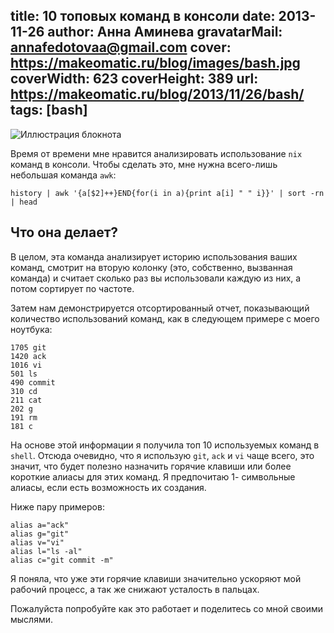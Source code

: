 title: 10 топовых команд в консоли
date: 2013-11-26
author: Анна Аминева
gravatarMail: annafedotovaa@gmail.com
cover: https://makeomatic.ru/blog/images/bash.jpg
coverWidth: 623
coverHeight: 389
url: https://makeomatic.ru/blog/2013/11/26/bash/
tags: [bash]
---

![Иллюстрация блокнота](/blog/images/bash.jpg)

Время от времени мне нравится анализировать использование `nix` команд в консоли. Чтобы сделать это, мне нужна всего-лишь небольшая команда `awk`:

`history | awk '{a[$2]++}END{for(i in a){print a[i] " " i}}' | sort -rn | head`


<!-- more -->

## Что она делает?

В целом, эта команда анализирует историю использования ваших команд, смотрит на вторую колонку (это, собственно, вызванная команда) и считает сколько раз вы использовали каждую из них, а потом сортирует по частоте.

Затем нам демонстрируется отсортированный отчет, показывающий количество использований команд, как в следующем примере с моего ноутбука:

``` 
1705 git
1420 ack
1016 vi
501 ls
490 commit
310 cd
211 cat
202 g
191 rm
181 c
```

На основе этой информации я получила топ 10 используемых команд в `shell`. Отсюда очевидно, что я использую `git`, `ack` и `vi` чаще всего, это значит, что будет полезно назначить горячие клавиши или более короткие алиасы для этих команд. Я предпочитаю 1- символьные алиасы, если есть возможность их создания.

Ниже пару примеров:
```
alias a="ack"
alias g="git"
alias v="vi"
alias l="ls -al"
alias c="git commit -m"
```

Я поняла, что уже эти горячие клавиши значительно ускоряют мой рабочий процесс, а так же снижают усталость в пальцах.

Пожалуйста попробуйте как это работает и поделитесь со мной своими мыслями.


